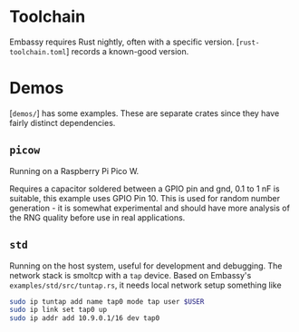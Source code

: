 # Toolchain

Embassy requires Rust nightly, often with a specific version. [`rust-toolchain.toml`] records a known-good version.

# Demos

[`demos/`] has some examples. These are separate crates since they have fairly distinct dependencies.

## `picow`

Running on a Raspberry Pi Pico W.

Requires a capacitor soldered between a GPIO pin and gnd, 0.1 to 1 nF is suitable, this example uses GPIO Pin 10.
This is used for random number generation - it is somewhat experimental and should have more analysis
of the RNG quality before use in real applications.

## `std`

Running on the host system, useful for development and debugging.
The network stack is smoltcp with a `tap` device. Based on Embassy's `examples/std/src/tuntap.rs`, it needs
local network setup something like

```sh
sudo ip tuntap add name tap0 mode tap user $USER
sudo ip link set tap0 up
sudo ip addr add 10.9.0.1/16 dev tap0
```
